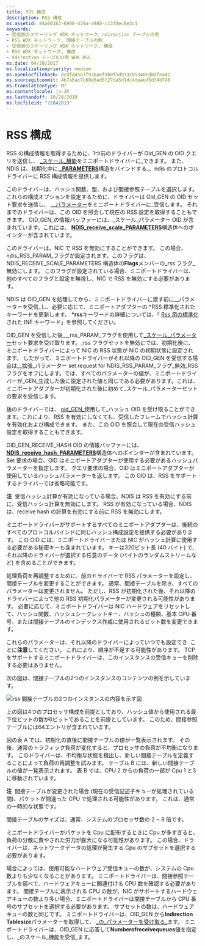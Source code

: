 ```yaml
---
title: RSS 構成
description: RSS 構成
ms.assetid: 84a00163-6908-439a-a980-c13f0ec8e3c1
keywords:
- 受信側のスケーリング WDK ネットワーク、ndirection テーブルの例
- RSS WDK ネットワーク, 間接テーブルの例
- 受信側のスケーリング WDK ネットワーク, 構成
- RSS WDK ネットワーク, 構成
- ndirection テーブルの例 WDK RSS
ms.date: 04/20/2017
ms.localizationpriority: medium
ms.openlocfilehash: 8cdfd45a7f93baef9b0f5d933c85340ed8dfea42
ms.sourcegitcommit: 4b7a6ac7c68e6ad6f27da5d1dc4deabd5d34b748
ms.translationtype: MT
ms.contentlocale: ja-JP
ms.lasthandoff: 10/24/2019
ms.locfileid: "72842013"
---
```

# <a name="rss-configuration"></a>RSS 構成





RSS の構成情報を取得するために、1つ前のドライバーが Oid\_GEN の OID クエリを送信し、 [\_スケール\_機能](https://docs.microsoft.com/windows-hardware/drivers/network/oid-gen-receive-scale-capabilities)をミニポートドライバーに\_できます。 また、NDIS は、初期化中に[ **\_PARAMETERS**](https://docs.microsoft.com/windows-hardware/drivers/ddi/ndis/ns-ndis-_ndis_bind_parameters)構造をバインドする\_、ndis のプロトコルドライバーに RSS 構成情報を提供します。

このドライバーは、ハッシュ関数、型、および間接参照テーブルを選択します。 これらの構成オプションを設定するために、ドライバーは Oid\_GEN の OID セット要求を送信し、 [\_\_パラメーター](https://docs.microsoft.com/windows-hardware/drivers/network/oid-gen-receive-scale-parameters)をミニポートドライバーに\_受信します。 それまでのドライバーは、この OID を照会して現在の RSS 設定を取得することもできます。 OID\_GEN\_の情報バッファーには、\_スケール\_パラメーター OID が含まれています。これには、 [**NDIS\_receive\_scale\_PARAMETERS**](https://docs.microsoft.com/windows-hardware/drivers/ddi/ntddndis/ns-ntddndis-_ndis_receive_scale_parameters)構造体へのポインターが含まれています。

このドライバーは、NIC で RSS を無効にすることができます。 この場合、ndis\_RSS\_PARAM\_フラグが設定されます。このフラグは、NDIS\_RECEIVE\_SCALE\_PARAMETERS 構造体の**Flags**メンバーの\_rss フラグ\_無効にします。 このフラグが設定されている場合、ミニポートドライバーは、他のすべてのフラグと設定を無視し、NIC で RSS を無効にする必要があります。

NDIS は OID\_GEN を処理してから、ミニポートドライバーに渡す前に\_\_パラメーターを受信\_し、必要に応じて、ミニポートアダプターの \*RSS 標準化されたキーワードを更新します。 **\*rss**キーワードの詳細については、「 [Rss 用の標準化](standardized-inf-keywords-for-rss.md)された INF キーワード」を参照してください。

OID\_GEN を受信した後\_\_\_rss\_PARAM\_フラグを使用して[\_スケール\_パラメーター](https://docs.microsoft.com/windows-hardware/drivers/network/oid-gen-receive-scale-parameters)セット要求を受け取ります。\_rss フラグセットを無効にでは、初期化後に、ミニポートドライバーによって NIC の RSS 状態が NIC の初期状態に設定されます。 したがって、ミニポートドライバーがそれ以降の OID\_GEN を受信する場合は\_\_拡張\_パラメーター set request for NDIS\_RSS\_PARAM\_フラグ\_無効\_RSS フラグをオフにします。では、すべてのパラメーターの値が、ミニポートドライバーが\_GEN\_生成した後に設定された値と同じである必要があります。これは、ミニポートアダプターが初期化された後に初めて\_スケール\_パラメーターセットの要求を受信します。

後のドライバーでは、 [oid\_GEN\_](https://docs.microsoft.com/windows-hardware/drivers/network/oid-gen-receive-hash)使用して\_ハッシュ OID を受け取ることができます。これにより、RSS を有効にしなくても、受信したフレームでハッシュ計算を有効化および構成できます。 また、この OID を照会して現在の受信ハッシュ設定を取得することもできます。

OID\_GEN\_RECEIVE\_HASH OID の情報バッファーには、 [**NDIS\_receive\_hash\_PARAMETERS**](https://docs.microsoft.com/windows-hardware/drivers/ddi/ntddndis/ns-ntddndis-_ndis_receive_hash_parameters)構造体へのポインターが含まれています。 Set 要求の場合、OID はミニポートアダプターが使用する必要があるハッシュパラメーターを指定します。 クエリ要求の場合、OID はミニポートアダプターが使用しているハッシュパラメーターを返します。 この OID は、RSS をサポートするドライバーでは省略可能です。

**注**  受信ハッシュ計算が有効になっている場合、NDIS は RSS を有効にする前に、受信ハッシュ計算を無効にします。 RSS が有効になっている場合、NDIS は、receive hash の計算を有効にする前に RSS を無効にします。

 

ミニポートドライバーがサポートするすべてのミニポートアダプターは、後続のすべてのプロトコルバインドに同じハッシュ構成設定を提供する必要があります。 この OID には、ミニポートドライバーまたは NIC がハッシュ計算に使用する必要がある秘密キーも含まれています。 キーは320ビット長 (40 バイト) で、それ以降のドライバーが選択する任意のデータ (バイトのランダムストリームなど) を含めることができます。

処理負荷を再調整するために、前のドライバーで RSS パラメーターを設定し、間接テーブルを変更することができます。 通常、間接テーブルを除き、すべてのパラメーターは変更されません。 ただし、RSS が初期化された後、それ以降のドライバーによって他の RSS 初期化パラメーターが変更される可能性があります。 必要に応じて、ミニポートドライバーは NIC ハードウェアをリセットして、ハッシュ関数、ハッシュシークレットキー、ハッシュの種類、基本 CPU 番号、または間接テーブルのインデックス作成に使用されるビット数を変更できます。

これらのパラメーターは、それ以降のドライバーによっていつでも設定でき  ことに**注意**してください。 これにより、順序が不足する可能性があります。 TCP をサポートするミニポートドライバーは、このインスタンスの受信キューを削除する必要はありません。

 

次の図は、間接テーブルの2つのインスタンスのコンテンツの例を示しています。

![rss 間接テーブルの2つのインスタンスの内容を示す図](images/rss-table.png)

上の図は4つのプロセッサ構成を前提としており、ハッシュ値から使用される最下位ビットの数が6ビットであることを前提としています。 このため、間接参照テーブルには64エントリが含まれています。

図の表 A では、初期化の直後に間接テーブルの値が一覧表示されます。 その後、通常のトラフィック負荷が変化すると、プロセッサの負荷が不均衡になります。 このドライバーは、不均衡な状態を検出し、新しい間接テーブルを定義することによって負荷の再調整を試みます。 テーブル B には、新しい間接テーブルの値が一覧表示されます。 表 B では、CPU 2 からの負荷の一部が Cpu 1 と3に移動されています。

**注**  間接テーブルが変更された場合 (現在の受信記述子キューが処理されている間)、パケットが間違った CPU で処理される可能性があります。 これは、通常の一時的な状態です。

 

間接テーブルのサイズは、通常、システムのプロセッサ数の 2 ~ 8 倍です。

ミニポートドライバーがパケットを Cpu に配布するときに Cpu が多すぎると、負荷の分散に費やされた労力が膨大になる可能性があります。 この場合、ドライバーは、ネットワークデータの処理が発生する Cpu のサブセットを選択する必要があります。

場合によっては、使用可能なハードウェア受信キューの数が、システムの Cpu 数よりも少なくなることがあります。 ミニポートドライバーは、間接参照テーブルを調べて、ハードウェアキューに関連付ける CPU 数を確認する必要があります。 間接テーブルに表示される CPU の数が、NIC がサポートするハードウェアキューの数より多い場合、ミニポートドライバーは間接テーブルから CPU 番号のサブセットを選択する必要があります。 サブセットの数は、ハードウェアキューの数と同じです。 ミニポートドライバーは、OID\_GEN から**Indirection Tablesize**パラメーターを取得して、 [\_の\_パラメーターを受け取る\_](https://docs.microsoft.com/windows-hardware/drivers/network/oid-gen-receive-scale-parameters)ます。 ミニポートドライバーは、OID\_GEN に応答して**Numberofreceivequeues**値を指定し、\_のスケール\_機能を受信\_ます。

 

 





